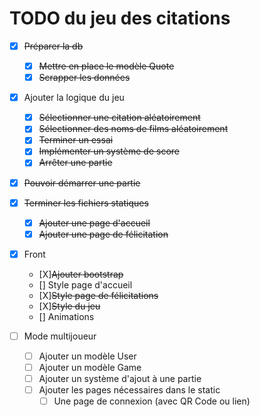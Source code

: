 # TODO du jeu des citations

- [X] ~~Préparer la db~~
    - [X] ~~Mettre en place le modèle Quote~~
    - [X] ~~Scrapper les données~~

- [X] Ajouter la logique du jeu
    - [X] ~~Sélectionner une citation aléatoirement~~
    - [X] ~~Sélectionner des noms de films aléatoirement~~
    - [X] ~~Terminer un essai~~
    - [X] ~~Implémenter un système de score~~
    - [X] ~~Arrêter une partie~~

- [X] ~~Pouvoir démarrer une partie~~

- [X] ~~Terminer les fichiers statiques~~
    - [X] ~~Ajouter une page d'accueil~~
    - [X] ~~Ajouter une page de félicitation~~

- [X] Front
    - [X]~~Ajouter bootstrap~~
    - [] Style page d'accueil
    - [X]~~Style page de félicitations~~
    - [X]~~Style du jeu~~
    - [] Animations

- [ ] Mode multijoueur
    - [ ] Ajouter un modèle User
    - [ ] Ajouter un modèle Game
    - [ ] Ajouter un système d'ajout à une partie
    - [ ] Ajouter les pages nécessaires dans le static
        - [ ] Une page de connexion (avec QR Code ou lien)